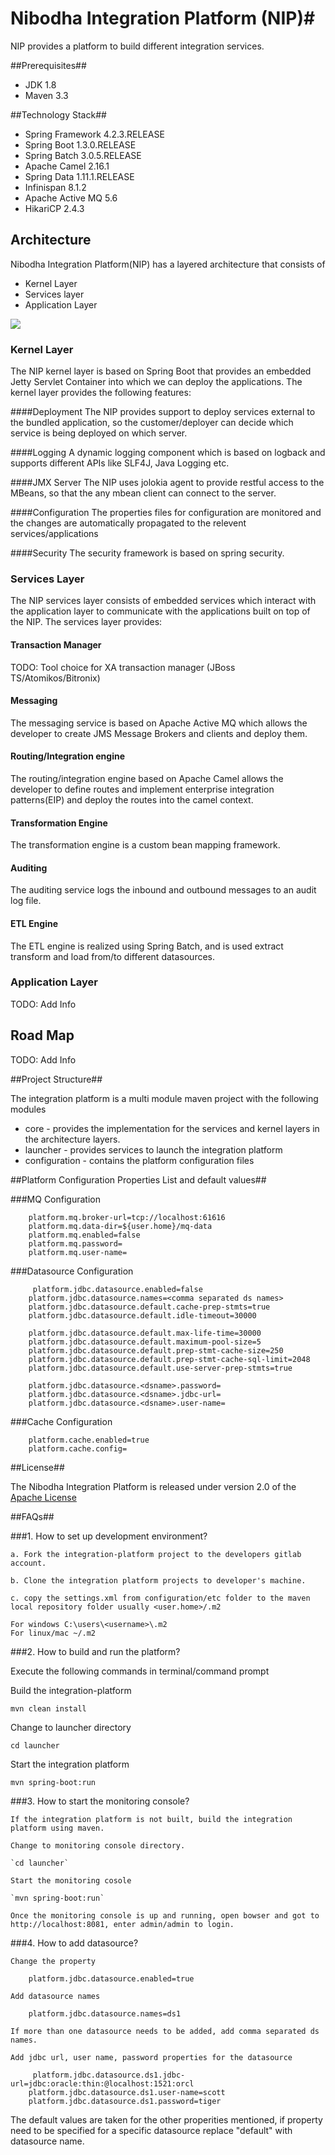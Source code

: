 # Nibodha Integration Platform (NIP)#
NIP provides a platform to build different integration services.


##Prerequisites##
* JDK 1.8
* Maven 3.3

##Technology Stack##


* Spring Framework 4.2.3.RELEASE
* Spring Boot 1.3.0.RELEASE
* Spring Batch 3.0.5.RELEASE
* Apache Camel 2.16.1
* Spring Data 1.11.1.RELEASE
* Infinispan 8.1.2
* Apache Active MQ 5.6
* HikariCP 2.4.3

## Architecture ##

 Nibodha Integration Platform(NIP) has a layered architecture that consists of
 
* Kernel Layer
* Services layer
* Application Layer 

![](integration-platform-architecture.png)

### Kernel Layer ###

The NIP kernel layer is based on Spring Boot that provides an embedded Jetty Servlet Container into which we can deploy the applications. The kernel layer provides the following features:

####Deployment
The NIP provides support to deploy services external to the bundled application, so the customer/deployer can decide which service is being deployed on which server.

####Logging
A dynamic logging component which is based on logback and supports different APIs like SLF4J, Java Logging etc.

####JMX Server
The NIP uses jolokia agent to provide restful access to the MBeans, so that the any mbean client can connect to the server.

####Configuration
The properties files for configuration are monitored and the changes are automatically propagated to the relevent services/applications

####Security
The security framework is based on spring security.

### Services Layer ###

The NIP services layer consists of embedded services which interact with the application layer to communicate with the applications built on top of the NIP. The services layer provides:

#### Transaction Manager ####

TODO: Tool choice for XA transaction manager (JBoss TS/Atomikos/Bitronix)

#### Messaging ####

The messaging service is based on Apache Active MQ which allows the developer to create JMS Message Brokers and clients and deploy them.

#### Routing/Integration engine ####

The routing/integration engine based on Apache Camel allows the developer to define routes and implement enterprise integration patterns(EIP) and deploy the routes into the camel context.
            
#### Transformation Engine ####

The transformation engine is a custom bean mapping framework.

#### Auditing ####

The auditing service logs the inbound and outbound messages to an audit log file.

#### ETL Engine ####

The ETL engine is realized using Spring Batch, and is used extract transform and load from/to different datasources.

### Application Layer ###

TODO: Add Info

## Road Map ##

TODO: Add Info

##Project Structure##

The integration platform is a multi module maven project with the following modules

* core - provides the implementation for the services and kernel layers in the architecture layers.
* launcher - provides services to launch the integration platform
* configuration -  contains the platform configuration files

##Platform Configuration Properties List and default values##

###MQ Configuration

        platform.mq.broker-url=tcp://localhost:61616
        platform.mq.data-dir=${user.home}/mq-data
        platform.mq.enabled=false
        platform.mq.password=
        platform.mq.user-name=
    
###Datasource Configuration
    
	     platform.jdbc.datasource.enabled=false
        platform.jdbc.datasource.names=<comma separated ds names> 
        platform.jdbc.datasource.default.cache-prep-stmts=true
        platform.jdbc.datasource.default.idle-timeout=30000

        platform.jdbc.datasource.default.max-life-time=30000
        platform.jdbc.datasource.default.maximum-pool-size=5
        platform.jdbc.datasource.default.prep-stmt-cache-size=250
        platform.jdbc.datasource.default.prep-stmt-cache-sql-limit=2048
        platform.jdbc.datasource.default.use-server-prep-stmts=true
        
        platform.jdbc.datasource.<dsname>.password=
        platform.jdbc.datasource.<dsname>.jdbc-url=
        platform.jdbc.datasource.<dsname>.user-name=
     
###Cache Configuration
        
        platform.cache.enabled=true
        platform.cache.config=
        



##License##

The Nibodha Integration Platform is released under version 2.0 of the [Apache License](http://www.apache.org/licenses/LICENSE-2.0)

##FAQs##

###1. How to set up development environment?

	a. Fork the integration-platform project to the developers gitlab account.
	
	b. Clone the integration platform projects to developer's machine.
	
	c. copy the settings.xml from configuration/etc folder to the maven local repository folder usually <user.home>/.m2
	
	For windows C:\users\<username>\.m2
	For linux/mac ~/.m2

###2. How to build and run the platform?
   
   Execute the following commands in terminal/command prompt
   
   Build the integration-platform
   
   `mvn clean install`
   
   Change to launcher directory
   
   `cd launcher`
   
   Start the integration platform
   
   `mvn spring-boot:run`
   
###3. How to start the monitoring console?

	If the integration platform is not built, build the integration platform using maven.
	
	Change to monitoring console directory.

	`cd launcher`
	
	Start the monitoring cosole
	
	`mvn spring-boot:run`
	
	Once the monitoring console is up and running, open bowser and got to 
	http://localhost:8081, enter admin/admin to login.
	
###4. How to add datasource?
	
	Change the property
	 
	  	platform.jdbc.datasource.enabled=true
	
	Add datasource names
	
		platform.jdbc.datasource.names=ds1
		
	If more than one datasource needs to be added, add comma separated ds names.
	
	Add jdbc url, user name, password properties for the datasource
	
		 platform.jdbc.datasource.ds1.jdbc-url=jdbc:oracle:thin:@localhost:1521:orcl
        platform.jdbc.datasource.ds1.user-name=scott
        platform.jdbc.datasource.ds1.password=tiger
    
   The default values are taken for the other properities mentioned, if property need to be specified for a specific datasource replace "default" with datasource name.   
			

